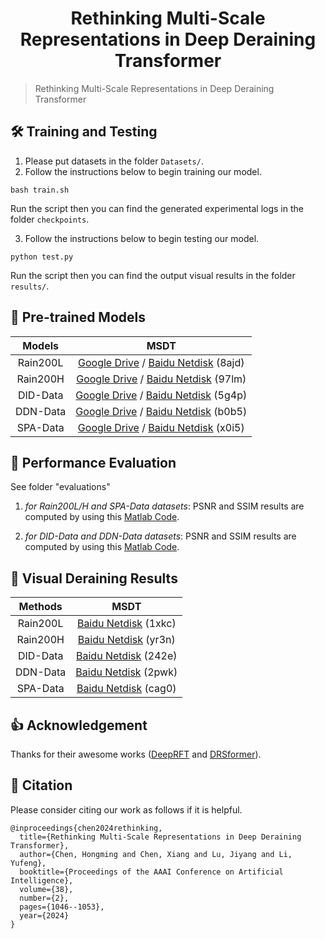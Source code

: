 <div align="center">

# Rethinking Multi-Scale Representations in Deep Deraining Transformer

</div>

> Rethinking Multi-Scale Representations in Deep Deraining Transformer


## 🛠️ Training and Testing
1. Please put datasets in the folder `Datasets/`.
2. Follow the instructions below to begin training our model.
```
bash train.sh
```
Run the script then you can find the generated experimental logs in the folder `checkpoints`.

3. Follow the instructions below to begin testing our model.
```
python test.py
```
Run the script then you can find the output visual results in the folder `results/`.


## 🤖 Pre-trained Models
| Models | MSDT |
|:-----: |:-----: |
| Rain200L | [Google Drive](https://drive.google.com/file/d/1qk8pUq7oM4Z4v2X-qmWJpE2LmUuweL4_/view?usp=drive_link) / [Baidu Netdisk](https://pan.baidu.com/s/1jikJhCuv51bvkl9vF2AkKw?pwd=8ajd) (8ajd) 
| Rain200H | [Google Drive](https://drive.google.com/file/d/1y8gjAvnt0kkf1dSEyauVFu2weLi53LmF/view?usp=drive_link) / [Baidu Netdisk](https://pan.baidu.com/s/1jr01T_hzl8K_h2VksrmlFQ?pwd=97lm) (97lm) 
| DID-Data | [Google Drive](https://drive.google.com/file/d/1RDvMFZn57UFrkeeojRHXwR7YbvXSGR5i/view?usp=drive_link) / [Baidu Netdisk](https://pan.baidu.com/s/1PJrRTDsG4vL4XwhNd8kfHg?pwd=5g4p) (5g4p) 
| DDN-Data | [Google Drive](https://drive.google.com/file/d/1p7FVQuZSw4n0nXEvLrsJPtYxzlMyOCK0/view?usp=drive_link) / [Baidu Netdisk](https://pan.baidu.com/s/1Y3YRkNO40m6bII-R3-Hi4g?pwd=b0b5) (b0b5) 
| SPA-Data | [Google Drive](https://drive.google.com/file/d/1hEpYFrFG0qhKassfYAZmXwUnNUYmGMLs/view?usp=drive_link) / [Baidu Netdisk](https://pan.baidu.com/s/1CO7wlaZyhu2egjfdaavFeQ?pwd=x0i5) (x0i5) 


## 🚨 Performance Evaluation
See folder "evaluations" 

1) *for Rain200L/H and SPA-Data datasets*: 
PSNR and SSIM results are computed by using this [Matlab Code](https://github.com/sauchm/MSDT/tree/main/evaluations/Evalution_Rain200L_Rain200H_SPA-Data).

2) *for DID-Data and DDN-Data datasets*: 
PSNR and SSIM results are computed by using this [Matlab Code](https://github.com/sauchm/MSDT/tree/main/evaluations/Evaluation_DID-Data_DDN-Data).



## 🚀 Visual Deraining Results

| Methods | MSDT |
|:-----: |:-----: |
| Rain200L | [Baidu Netdisk](https://pan.baidu.com/s/1us3smvwhAe3azJPnunWs8w?pwd=1xkc) (1xkc) 
| Rain200H | [Baidu Netdisk](https://pan.baidu.com/s/1S__NNB0jV2ING2ngR0PjiA?pwd=yr3n) (yr3n) 
| DID-Data | [Baidu Netdisk](https://pan.baidu.com/s/1Rif4QC1AuDF4ccHteg_A4A?pwd=242e) (242e) 
| DDN-Data | [Baidu Netdisk](https://pan.baidu.com/s/1JFHyrTMSdsFotOJ6pKokow?pwd=2pwk) (2pwk) 
| SPA-Data | [Baidu Netdisk](https://pan.baidu.com/s/14fSFf_T7AOD44ktso56Rxw?pwd=cag0) (cag0) 


## 👍 Acknowledgement
Thanks for their awesome works ([DeepRFT](https://github.com/INVOKERer/DeepRFT) and [DRSformer](https://github.com/cschenxiang/DRSformer)).

## 📘 Citation
Please consider citing our work as follows if it is helpful.
```
@inproceedings{chen2024rethinking,
  title={Rethinking Multi-Scale Representations in Deep Deraining Transformer},
  author={Chen, Hongming and Chen, Xiang and Lu, Jiyang and Li, Yufeng},
  booktitle={Proceedings of the AAAI Conference on Artificial Intelligence},
  volume={38},
  number={2},
  pages={1046--1053},
  year={2024}
}
```

